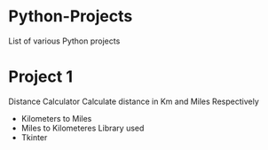 # Python-Projects
List of various Python projects

# Project 1
Distance Calculator
 Calculate distance in Km and Miles Respectively
 - Kilometers to Miles
 - Miles to Kilometeres
Library used
- Tkinter
